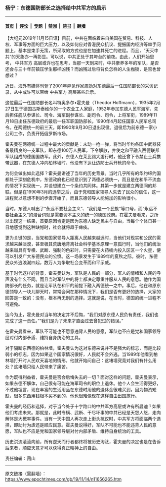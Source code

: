 ### 杨宁：东德国防部长之选择给中共军方的启示

---

#### [首页](../../../..?n11656265) &nbsp;|&nbsp; [评论](../../../../../epoch-comment?n11656265) &nbsp;|&nbsp; [专题](../../../../../epoch-special?n11656265) &nbsp;|&nbsp; [禁闻](../../../../../epoch-news?n11656265) &nbsp;|&nbsp; [禁书](../../../../../books?n11656265) &nbsp;|&nbsp; [翻墙](https://github.com/gfw-breaker/nogfw/blob/master/README.md?n11656265)


<div class="post_content" id="artbody" itemprop="articleBody">
 <!-- article content begin -->
 <p>
  【大纪元2019年11月15日讯】目前，中共在面临着来自美国在贸易、科技、人权、军事等方面的巨大压力，以及如何应对香港民众抗议、提振国内经济等棘手问题上，基本是束手无策，所采取的方式也是在加速其死亡的进程。而且，“天灭中共”的天象亦一再彰显。可以说，中共正处于其垮台的前夜。由此，人们开始思考，
  <ok href="https://www.epochtimes.com/gb/tag/%E4%B8%AD%E5%85%B1%E5%86%9B%E6%96%B9.html">
   中共军方
  </ok>
  高层或许也在思考，当那一天到来时，中共豢养多年的军队，是否还会与三十年前镇压学生那样凶残？而凶残过后将背负怎样的人生枷锁，是否也曾想过？
 </p>
 <p>
  近日，海外有媒体刊登了2001年异见作家周勍对东德最后一任国防部长的采访记录，从中或许可以带给
  <ok href="https://www.epochtimes.com/gb/tag/%E4%B8%AD%E5%85%B1%E5%86%9B%E6%96%B9.html">
   中共军方
  </ok>
  高层某些启示。
 </p>
 <p>
  这位最后一任国防部长名叫特奥多尔•霍夫曼（Theodor Hoffmann），1935年2月27日生于德国古斯泰维尔的一个农业工人家庭，1952年参加东德人民军海军，先后担任舰队参谋长、司令、海军副参谋长、副司令、司令，上将军衔，1989年11月18日出任东德政府的最后一任军职国防部长，1990年4月起任国家人民军总司令。在两德统一的前三天，即1990年9月30日退出现役。退役后为前东德一家小公司工作，负责开拓俄罗斯市场。
 </p>
 <p>
  霍夫曼在两德统一过程中最大的贡献是：未动一枪一弹，将当时华约各国中武器装备最精良的一支军队，即东德100万人民军，下令解散，并使之和平融入西德联邦军队组成的德国国防军。此外，东德人在莱比锡大游行时，他还曾下令禁止士兵携带武器，在东德人冲向柏林墙时，他没有下达让边防士兵开枪的命令。
 </p>
 <p>
  为何会做出如此选择？霍夫曼讲述了当年的历史背景。当时几乎所有的华约缔约国都处于深刻危机中，东德政府也已经意识到了两德必须统一，而且是在和平不流血的情况下实现统一，并设想建立一个条约共同体。其第一步就是建立两德间的邦联。但是在1990年3月的选举之后，由于党和国家领导人失去了民众的信任，这一进程就以意想不到的步骤开始了，而且东德领导人能施加的影响很小。
 </p>
 <p>
  当时，东德人喊出了“永远不要社会主义”、“我们是一个民族”等口号，而“永远不要社会主义”的潜台词就是需要资本主义的统一的德国政府。在霍夫曼看来，之所以出现这一结果，首要原因肯定是因为东德人缺乏民主与自由，当每个个体日甚一日地感觉到这种缺憾时，社会就将趋于瘫痪。
 </p>
 <p>
  更为关键的是，当党和国家领导人距离人民越来越远时，当他们对现实和公民的需求越来越淡漠，甚至极其荒唐地背离社会科学基本原理一意孤行时，当他们的统治越来越具有专横、武断、强制的色彩时，只需要在火药桶内投入区区一个火星，便可以引发广大东德民众的公愤。这一场景发生于1989年的夏秋之际。彼时，东德民众外逃浪潮四起，数万人为争取社会变革而和平示威。
 </p>
 <p>
  基于时代这样的背景，霍夫曼认为，军队是人民的一部分，军人的情绪和人民的呼声没有什么不同。而且当时军队中的将士都决定尊重并服从人民的意愿。他作为国防部长的任务，就是让军队在和平的前提下融入两德统一之中。事后，他在和原东德领导人一块儿聊天时，常常会问在那种情况下，我们是否有更好的选择，大家的回答是一致的：没有，根本再无别的选择。这就是说，在当时，德国的统一进程不可避免。
 </p>
 <p>
  迄今为止，霍夫曼对当年的决定并不后悔，“我们对原东德人民负有责任，我们也完成了这一责任。”“我们是为了未来才直面过去曾犯过的错误。”
 </p>
 <p>
  在霍夫曼看来，军队不可能也不愿意违背人民的意愿，军队也不应是党和国家领导层对付内部矛盾、维持自身统治的工具。
 </p>
 <p>
  对于隔断东西德的柏林墙，霍夫曼认为这对东德来说并不是强大的标志，而是比较弱小的标志，因为如果这个国家情况很好，人民就不会外逃。当1989年他看到柏林墙打开时人民欢天喜地的情形，他就开始问自己：这堵墙究竟对我们有什么用处？这堵墙只给人民带来了痛苦。
 </p>
 <p>
  作为既得利益者，霍夫曼是否会后悔失去的一切？面对这样的问题，霍夫曼表示，如果东德不解体，自己很有可能在海军司令的职位上退休。他个人会生活得更好，不过他坦言，现在丰富的生活用品在东德时用他的退休金很难买到，因为物资短缺，很多东西用钱根本买不到的，他也很难像现在这样自由出国旅行。
 </p>
 <p>
  霍夫曼的经历和选择，对于当今处于十字路口的中共军方高层或许有所启迪？如果他们考虑未来。那就是，此时专横、武断、干尽坏事的中共已经是天怨人怒，走向解体是大概率事件。当有一天中国人再次走上街头抗议时，中共军方将面临两个选择，即助纣为虐还是顺应民意。霍夫曼说得好，军队不可能也不能违背人民的意愿，军队也不应是党和国家领导层对付内部矛盾、维持自身统治的工具。
 </p>
 <p>
  历史洪流滚滚向前，所有逆天而行者都终将被历史淘汰，霍夫曼的决定也是在告诉后来者，顺应天意才可以获得真正精神上的自由。
 </p>
 <p>
  责任编辑：莆山
 </p>
 <!-- article content end -->
 <div id="below_article_ad">
 </div>
</div>


---

原文链接（需翻墙）：https://www.epochtimes.com/gb/19/11/14/n11656265.htm